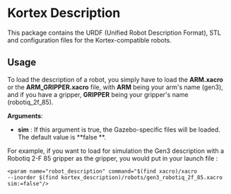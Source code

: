 <!-- 
* KINOVA (R) KORTEX (TM)
*
* Copyright (c) 2018 Kinova inc. All rights reserved.
*
* This software may be modified and distributed 
* under the terms of the BSD 3-Clause license. 
*
* Refer to the LICENSE file for details.
*
* -->

# Kortex Description
This package contains the URDF (Unified Robot Description Format), STL and configuration files for the Kortex-compatible robots.

## Usage 

To load the description of a robot, you simply have to load the **ARM.xacro** or the **ARM_GRIPPER.xacro** file, with **ARM** being your arm's name (gen3), and if you have a gripper, **GRIPPER** being your gripper's name (robotiq_2f_85).

**Arguments**:
- **sim** : If this argument is true, the Gazebo-specific files will be loaded. The default value is **false **.

For example, if you want to load for simulation the Gen3 description with a Robotiq 2-F 85 gripper as the gripper, you would put in your launch file : 

<code><param name="robot_description" command="$(find xacro)/xacro --inorder $(find kortex_description)/robots/gen3_robotiq_2f_85.xacro sim:=false"\/></code>